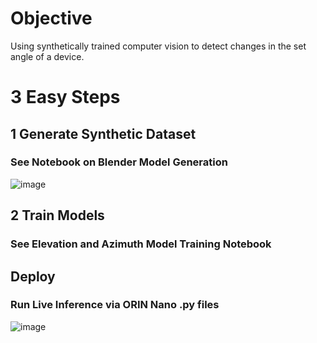 # Objective
Using synthetically trained computer vision to detect changes in the set angle of a device.

# 3 Easy Steps

## 1 Generate Synthetic Dataset
### See Notebook on Blender Model Generation
![image](https://github.com/abilokonsky/msds_practicum/assets/62521066/fceca15a-1823-420c-bc66-a77dfa5bf87b)

## 2 Train Models
### See Elevation and Azimuth Model Training Notebook

## Deploy
### Run Live Inference via ORIN Nano .py files
![image](https://github.com/abilokonsky/msds_practicum/assets/62521066/044a0523-cfe8-47c8-8f9a-04cd8b7c459b)

